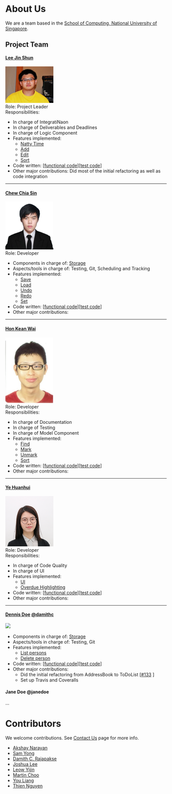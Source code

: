 # About Us

We are a team based in the [School of Computing, National University of Singapore](http://www.comp.nus.edu.sg).

## Project Team




#### [Lee Jin Shun](http://github.com/jinshunlee)
<img src="images/jinshunlee.png" width="150"><br>
Role: Project Leader <br>
Responsibilities:
* In charge of IntegratiNaon
* In charge of Deliverables and Deadlines
* In charge of Logic Component
* Features implemented:
   * [Natty Time](https://cs2103jan2017-w14-b3.github.io/main/docs/UserGuide.html#4-features)
   * [Add](https://cs2103jan2017-w14-b3.github.io/main/docs/UserGuide.html#4-features)
   * [Edit](https://cs2103jan2017-w14-b3.github.io/main/docs/UserGuide.html#4-features)
   * [Sort](https://cs2103jan2017-w14-b3.github.io/main/docs/UserGuide.html#4-features)
* Code written: [[functional code](https://github.com/CS2103JAN2017-W14-B3/main/blob/master/collated/main/A0146809W.md)][[test code](https://github.com/CS2103JAN2017-W14-B3/main/blob/master/collated/test/A0146809W.md)]
* Other major contributions: Did most of the initial refactoring as well as code integration

-----

#### [Chew Chia Sin](http://github.com/Fyelight)
<img src="images/fyelight.png" width="150"><br>
Role: Developer <br>
* Components in charge of: [Storage](https://github.com/se-edu/addressbook-level4/blob/master/docs/DeveloperGuide.md#storage-component)
* Aspects/tools in charge of: Testing, Git, Scheduling and Tracking
* Features implemented:
   * [Save](https://cs2103jan2017-w14-b3.github.io/main/docs/UserGuide.html#4-features)
   * [Load](https://cs2103jan2017-w14-b3.github.io/main/docs/UserGuide.html#4-features)
   * [Undo](https://cs2103jan2017-w14-b3.github.io/main/docs/UserGuide.html#4-features)
   * [Redo](https://cs2103jan2017-w14-b3.github.io/main/docs/UserGuide.html#4-features)
   * [Set](https://cs2103jan2017-w14-b3.github.io/main/docs/UserGuide.html#4-features)
* Code written: [[functional code](https://github.com/CS2103JAN2017-W14-B3/main/blob/master/collated/main/A0138909R.md)][[test code](https://github.com/CS2103JAN2017-W14-B3/main/blob/master/collated/test/A0138909R.md)]
* Other major contributions:


-----

#### [Hon Kean Wai](http://github.com/drtrifle)
<img src="images/drtrifle.png" width="150"><br>
Role: Developer <br>
Responsibilities:
* In charge of Documentation
* In charge of Testing
* In charge of Model Component
* Features implemented:
   * [Find](https://cs2103jan2017-w14-b3.github.io/main/docs/UserGuide.html#4-features)
   * [Mark](https://cs2103jan2017-w14-b3.github.io/main/docs/UserGuide.html#4-features)
   * [Unmark](https://cs2103jan2017-w14-b3.github.io/main/docs/UserGuide.html#4-features)
   * [Sort](https://cs2103jan2017-w14-b3.github.io/main/docs/UserGuide.html#4-features)
* Code written: [[functional code](https://github.com/CS2103JAN2017-W14-B3/main/blob/master/collated/main/A0139399J.md)][[test code](https://github.com/CS2103JAN2017-W14-B3/main/blob/master/collated/test/A0139399J.md)]
* Other major contributions:

-----

#### [Ye Huanhui](https://github.com/yexiexie)
<img src="images/yexiexie.png" width="150"><br>
Role: Developer <br>
Responsibilities:
* In charge of Code Quality
* In charge of UI
* Features implemented:
   * [UI](https://cs2103jan2017-w14-b3.github.io/main/docs/UserGuide.html#4-features)
   * [Overdue Highlighting](https://cs2103jan2017-w14-b3.github.io/main/docs/UserGuide.html#4-features)
* Code written: [[functional code](https://github.com/CS2103JAN2017-W14-B3/main/blob/master/collated/main/A0160076L.md)][[test code](https://github.com/CS2103JAN2017-W14-B3/main/blob/master/collated/test/A0160076L.md)]
* Other major contributions:

-----
#### [Dennis Doe](http://www.comp.nus.edu.sg/~damithch) [@damithc](https://github.com/damithc)
<img src="http://www.comp.nus.edu.sg/~cs2103/AY1617S2/images/dennis-ritchie.png" width="150"><br>

* Components in charge of: [Storage](https://github.com/se-edu/addressbook-level4/blob/master/docs/DeveloperGuide.md#storage-component)
* Aspects/tools in charge of: Testing, Git
* Features implemented:
   * [List persons](https://github.com/se-edu/addressbook-level4/blob/master/docs/UserGuide.md#listing-all-persons--list)
   * [Delete person](https://github.com/se-edu/addressbook-level4/blob/master/docs/UserGuide.md#deleting-a-person--delete)
* Code written: [[functional code](A123456.md)][[test code](A123456.md)]
* Other major contributions:
  * Did the initial refactoring from AddressBook to ToDoList [[#133](https://github.com/se-edu/addressbook-level4/pull/152) ]
  * Set up Travis and Coveralls 

#### Jane Doe @janedoe
...

# Contributors

We welcome contributions. See [Contact Us](ContactUs.md) page for more info.

* [Akshay Narayan](https://github.com/se-edu/addressbook-level4/pulls?q=is%3Apr+author%3Aokkhoy)
* [Sam Yong](https://github.com/se-edu/addressbook-level4/pulls?q=is%3Apr+author%3Amauris)
* [Damith C. Rajapakse](https://github.com/nus-cs2103-AY1617S2/addressbook-level4)
* [Joshua Lee](https://github.com/nus-cs2103-AY1617S2/addressbook-level4)
* [Leow Yijin](https://github.com/nus-cs2103-AY1617S2/addressbook-level4)
* [Martin Choo](https://github.com/nus-cs2103-AY1617S2/addressbook-level4)
* [You Liang](https://github.com/nus-cs2103-AY1617S2/addressbook-level4)
* [Thien Nguyen](https://github.com/nus-cs2103-AY1617S2/addressbook-level4)
